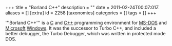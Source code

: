+++
title = "Borland C++"
description = ""
date = 2011-02-24T00:07:01Z
aliases = []
[extra]
id = 2258
[taxonomies]
categories = []
tags = []
+++


'''Borland C++''' is a [C](https://rosettacode.org/wiki/:Category:C) and [C++](https://rosettacode.org/wiki/:Category:C++) programming environment for [MS-DOS](https://rosettacode.org/wiki/DOS) and [Microsoft](https://rosettacode.org/wiki/Microsoft) [Windows](https://rosettacode.org/wiki/Windows). It was the successor to Turbo C++, and included a better debugger, the Turbo Debugger, which was written in protected mode DOS.
